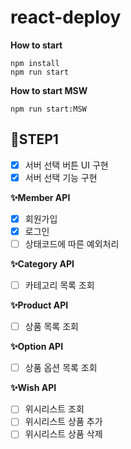 # react-deploy

**How to start**

```
npm install
npm run start
```

**How to start MSW**

```
npm run start:MSW
```

## 📜STEP1

- [x] 서버 선택 버튼 UI 구현
- [x] 서버 선택 기능 구현

**✨Member API**

- [x] 회원가입
- [x] 로그인
- [ ] 상태코드에 따른 예외처리

**✨Category API**

- [ ] 카테고리 목록 조회

**✨Product API**

- [ ] 상품 목록 조회

**✨Option API**

- [ ] 상품 옵션 목록 조회

**✨Wish API**

- [ ] 위시리스트 조회
- [ ] 위시리스트 상품 추가
- [ ] 위시리스트 상품 삭제
